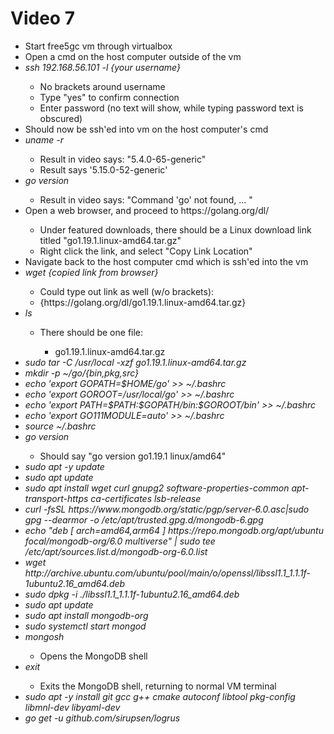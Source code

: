 <h1>Video 7</h1>
<ul>
    <li>Start free5gc vm through virtualbox</li>
    <li>Open a cmd on the host computer outside of the vm</li>
    <li><i>ssh 192.168.56.101 -l {your username}</i></li>
    <ul>
        <li>No brackets around username</li>
        <li>Type "yes" to confirm connection</li>
        <li>Enter password (no text will show, while typing password text is obscured)</li>
    </ul>
    <li>Should now be ssh'ed into vm on the host computer's cmd</li>
    <li><i>uname -r</i></li>
    <ul>
        <li>Result in video says: "5.4.0-65-generic"</li>
        <li>Result says '5.15.0-52-generic'</li>
    </ul>
    <li><i>go version</i></li>
    <ul>
        <li>Result in video says: "Command 'go' not found, ... "</li>
    </ul>
    <li>Open a web browser, and proceed to https://golang.org/dl/</li>
    <ul>
        <li>Under featured downloads, there should be a Linux download link titled "go1.19.1.linux-amd64.tar.gz"</li>
        <li>Right click the link, and select "Copy Link Location"</li>
    </ul>
    <li>Navigate back to the host computer cmd which is ssh'ed into the vm</li>
    <li><i>wget {copied link from browser}</i></li>
    <ul>
        <li>Could type out link as well (w/o brackets):</li>
        <li>{https://golang.org/dl/go1.19.1.linux-amd64.tar.gz}</li>
    </ul>
    <li><i>ls</i></li>
    <ul>
        <li>There should be one file:</li>
        <ul>
            <li>go1.19.1.linux-amd64.tar.gz</li>
        </ul>
    </ul>
    <li><i>sudo tar -C /usr/local -xzf go1.19.1.linux-amd64.tar.gz</i></li>
    <li><i>mkdir -p ~/go/{bin,pkg,src}</i></li>
    <li><i>echo 'export GOPATH=$HOME/go' >> ~/.bashrc</i></li>
    <li><i>echo 'export GOROOT=/usr/local/go' >> ~/.bashrc</i></li>
    <li><i>echo 'export PATH=$PATH:$GOPATH/bin:$GOROOT/bin' >> ~/.bashrc</i></li>
    <li><i>echo 'export GO111MODULE=auto' >> ~/.bashrc</i></li>
    <li><i>source ~/.bashrc</i></li>
    <li><i>go version</i></li>
    <ul>
        <li>Should say "go version go1.19.1 linux/amd64"</li>
    </ul>
    <li><i>sudo apt -y update</i></li>
    <li><i>sudo apt update</i></li>
    <li><i>sudo apt install wget curl gnupg2 software-properties-common apt-transport-https ca-certificates
            lsb-release</i></li>
    <li><i>curl -fsSL https://www.mongodb.org/static/pgp/server-6.0.asc|sudo gpg --dearmor -o
            /etc/apt/trusted.gpg.d/mongodb-6.gpg</i></li>
    <li><i>echo "deb [ arch=amd64,arm64 ] https://repo.mongodb.org/apt/ubuntu focal/mongodb-org/6.0 multiverse" | sudo
            tee /etc/apt/sources.list.d/mongodb-org-6.0.list</i></li>
    <li><i>wget http://archive.ubuntu.com/ubuntu/pool/main/o/openssl/libssl1.1_1.1.1f-1ubuntu2.16_amd64.deb</i></li>
    <li><i>sudo dpkg -i ./libssl1.1_1.1.1f-1ubuntu2.16_amd64.deb</i></li>
    <li><i>sudo apt update</i></li>
    <li><i>sudo apt install mongodb-org</i></li>
    <li><i>sudo systemctl start mongod</i></li>
    <li><i>mongosh</i></li>
    <ul>
        <li>Opens the MongoDB shell</li>
    </ul>
    <li><i>exit</i></li>
    <ul>
        <li>Exits the MongoDB shell, returning to normal VM terminal</li>
    </ul>
    <li><i>sudo apt -y install git gcc g++ cmake autoconf libtool pkg-config libmnl-dev libyaml-dev</i></li>
    <li><i>go get -u github.com/sirupsen/logrus </i></li>
</ul>
